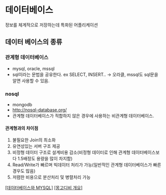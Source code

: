 # 데이터베이스
정보를 체계적으로 저장하는데 특화된 어플리케이션

## 데이터 베이스의 종류
### 관계형 데이터베이스
  * mysql, oracle, mssql
  *  sql이라는 문법을 공유한다. ex SELECT, INSERT.. -> 오라클, mssql도 sql문을 알면 사용할 수 있음.
  
### nosql
  * mongodb
  * http://nosql-database.org/
  * 관계형 데이터베이스가 적합하지 않은 경우에 사용하는 비관계형 데이터베이스.
  
#### 관계형과의 차이점  
1. 불필요한 Join의 최소화
2. 유연성있는 서버 구조 제공
3. 비정형 데이터 구조로 설계비용 감소(비정형 데이터로 인해 관계형 데이터베이스보다 1.5배정도 용량을 많이 차지함)
4. Read/Write가 빠르며 빅데이터 처리가 가능(일반적인 관계형 데이터베이스가 빠른 경우도 많음)
5. 저렴한 비용으로 분산처리 및 병렬처리 가능

[[데이터베이스와 MYSQL]](https://opentutorials.org/course/195/1399)
[[몽고디비 개요]](https://cionman.tistory.com/44)
